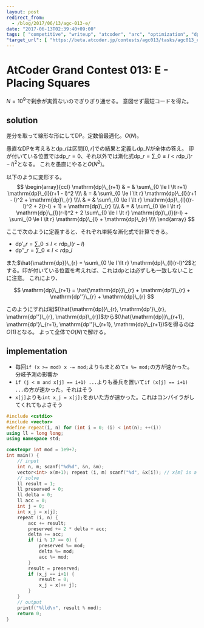 ```yaml
---
layout: post
redirect_from:
  - /blog/2017/06/13/agc-013-e/
date: "2017-06-13T02:39:40+09:00"
tags: [ "competitive", "writeup", "atcoder", "arc", "optimization", "dp", "linearity" ]
"target_url": [ "https://beta.atcoder.jp/contests/agc013/tasks/agc013_e" ]
---
```


# AtCoder Grand Contest 013: E - Placing Squares

$N = 10^9$で剰余が実質ないのでぎりぎり通せる。
意図せず最短コードを得た。

## solution

差分を取って線形な形にしてDP。定数倍最適化。$O(N)$。

愚直なDPを考えると$\mathrm{dp}\_{r}$は区間$[0, r]$での結果と定義し$\mathrm{dp}\_{N}$が全体の答え。
印が付いている位置では$\mathrm{dp}\_{r} = 0$、それ以外では漸化式$\mathrm{dp}\_{r} = \sum\_{0 \le l \lt r} \mathrm{dp}\_{l}(r - l)^2$となる。
これを愚直にやると$O(N^2)$。

以下のように変形する。
$$
    \begin{array}{ccl}
    \mathrm{dp}\_{r+1} & = & \sum\_{0 \le l \lt r+1} \mathrm{dp}\_{l}(r+1 - l)^2 \\\\
                     & = & \sum\_{0 \le l \lt r} \mathrm{dp}\_{l}(r+1 - l)^2 + \mathrm{dp}\_{r} \\\\
                     & = & \sum\_{0 \le l \lt r} \mathrm{dp}\_{l}((r-l)^2 + 2(r-l) + 1) + \mathrm{dp}\_{r} \\\\
                     & = & \sum\_{0 \le l \lt r} \mathrm{dp}\_{l}(r-l)^2 + 2 \sum\_{0 \le l \lt r} \mathrm{dp}\_{l}(r-l) + \sum\_{0 \le l \lt r} \mathrm{dp}\_{l} + \mathrm{dp}\_{r} \\\\
    \end{array}
$$

ここで次のように定義すると、それぞれ単純な漸化式で計算できる。

-   $\mathrm{dp'}\_{r} = \sum\_{0 \le l \lt r} \mathrm{dp}\_{l}(r - l)$
-   $\mathrm{dp''}\_{r} = \sum\_{0 \le l \lt r} \mathrm{dp}\_{l}$

また$\hat{\mathrm{dp}}\_{r} = \sum\_{0 \le l \lt r} \mathrm{dp}\_{l}(r-l)^2$とする。印が付いている位置を考えれば、これは$\mathrm{dp}$とは必ずしも一致しないことに注意。
これにより、

$$
    \mathrm{dp}\_{r+1} = \hat{\mathrm{dp}}\_{r} + \mathrm{dp'}\_{r} + \mathrm{dp''}\_{r} + \mathrm{dp}\_{r}
$$

このようにすれば組$(\hat{\mathrm{dp}}\_{r}, \mathrm{dp'}\_{r}, \mathrm{dp''}\_{r}, \mathrm{dp}\_{r})$から$(\hat{\mathrm{dp}}\_{r+1}, \mathrm{dp'}\_{r+1}, \mathrm{dp''}\_{r+1}, \mathrm{dp}\_{r+1})$を得るのは$O(1)$となる。
よって全体で$O(N)$で解ける。

## implementation

-   毎回`if (x >= mod) x -= mod;`よりもまとめて`x %= mod;`の方が速かった。分岐予測の影響か
-   `if (j < m and x[j] == i+1) ...`よりも番兵を置いて`if (x[j] == i+1) ...`の方が速かった。それはそう
-   `x[j]`よりも`int x_j = x[j];`をおいた方が速かった。これはコンパイラがしてくれてもよさそう

``` c++
#include <cstdio>
#include <vector>
#define repeat(i, n) for (int i = 0; (i) < int(n); ++(i))
using ll = long long;
using namespace std;

constexpr int mod = 1e9+7;
int main() {
    // input
    int n, m; scanf("%d%d", &n, &m);
    vector<int> x(m+1); repeat (i, m) scanf("%d", &x[i]); // x[m] is a sentinel
    // solve
    ll result = 1;
    ll preserved = 0;
    ll delta = 0;
    ll acc = 0;
    int j = 0;
    int x_j = x[j];
    repeat (i, n) {
        acc += result;
        preserved += 2 * delta + acc;
        delta += acc;
        if (i % 17 == 0) {
            preserved %= mod;
            delta %= mod;
            acc %= mod;
        }
        result = preserved;
        if (x_j == i+1) {
            result = 0;
            x_j = x[++ j];
        }
    }
    // output
    printf("%lld\n", result % mod);
    return 0;
}
```
